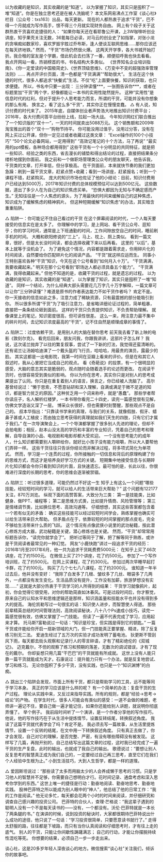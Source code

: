 以为收藏的是知识，其实收藏的是“知道”。 以为掌握了知识，其实只是囤积了一堆“知道”。你是在独立思考还是在被人洗脑呢？
本文系网易沸点工作室《谈心社》栏目（公众号：txs163）出品，每天更新。
现在的人都热衷于追求“干货”，巴不得一个月就成为写作高手，恨不得三个月就实现财务自由。
网上有个段子关于这群热衷干货喜欢走捷径的人：
“如果你每天还在看耶鲁公开课，上3W咖啡听创业讲座，知乎果壳关注无数，36氪每日必读，对马云的创业史了如指掌，对张小龙的贪嗔痴如数家珍，喜欢罗振宇胜过乔布斯，逢人便谈互联网思维……那你应该还在每天挤地铁。”
然而，“干货”市场仍然很火爆。
这两天开学季，各大书城开始打折。我合租的室友是个学霸，借此机会去扫荡了一番，顺便招呼我也快去看看。
我点开网站一看，热销榜首的书，书名结构大多类似。
《世界知名企业培训指南》、《你一定爱读的中国极简史》、《世界顶级思维》、《万变中不变的超强效率管理法则》……
再点开评价页面，清一色都是“干货满满”“帮助很大”。
生活在这个快捷的时代，很多人都追求“快餐式”生活。不仅“吃”上面要快餐，知识的获取，也只求便捷。
所以，书名中只要一出现：
三分钟读懂***，一张图告诉你***，或者在标题里加“干货”两个字，好像都能让一本书的实用性陡然提升。
这种“实用性”是信息时代的红利，但对于提升个人思考能力而言，所谓的干货，可能并没有你想象的那么有用。
换言之，看了这么多“干货”，其实你正在慢慢变蠢。
△
有人说，知识付费的时代来了。
2015年底，自媒体创业者声势浩大地推出知识付费平台；2016年，各大付费问答平台纷纷上线，拉起一场大战。
今年知识网红们联合推出了一个知识版的“双十一”，一天的时间就卖出5088万元。
这个销售额和2009年淘宝推出的首个“双十一”购物节持平。
你可能没用过值乎，没用过分答，没有在网上买过公开课，但你一定见过或者收藏过这类文章：
“Excel操作的100个小技巧”
“50个论文必备网站，一定用得到”
“高效记笔记的十个方法，马了再说”
“最实用的ppt模板，各种场合都用得到”
这些干货有一个十分明显的共同特征，就是把一些知识、经验之类的东西，省去漫长的铺垫和得出结论的过程，直接把结果条分缕析地摆到你面前。
我之前和一个做职场管理类公众号的朋友聊天，他告诉我，干货类的文章，打开率低，但分享极高。
在干货面前，本来就快节奏的我们更加急躁：刷到一篇干货文章，赶紧点赞+收藏；看到一场讲座，赶紧报名；听到一个课程不错，赶紧购买。
庞大的知识市场也佐证了他的小结论：目前，知识付费用户已经达到5000万，2017年知识付费的总体规模预估可以达到500亿元。
这些数据，道出了多少人在为自己的知识焦虑买单。
“恐惧大都因为无知与不确定感而产生。”
无知往往是一个人焦虑的源头，为了用最快的时间来缓解自己的这种焦虑，知识成为了缓解焦虑的精神鸦片。
但这种短期缓解“知识焦虑”的办法，其实暗含重重陷阱。

△
陷阱一：你可能记不住自己看过的干货
在这个屏幕阅读的时代，一个人每天要接受的信息实在是太多了。
你理解中的学习，是上网站、看干货公众号、逛知乎；你的学习时间，通常是上下班通勤的时间，工作间隙放空自己的时间，睡前刷手机的时间。
大概和欧阳修说的“三上”，马上、枕上、厕上类似。
看到一篇文章，很好，但是太长没时间读，都会选择收藏下来以后再看。
这里的 “以后”，基本上就等于没机会了。
为了避免这个情况，内容都是跟着需求走，你用碎片化的时间阅读，自然要给你匹配碎片化的阅读产品。
“干货”就这样应运而生。
同事小王特别喜欢各种“干货”知识，今天在这个公号看到“如何月入十万”。
“干货满满，我要收藏起来。”
明天在那个公号看到“职场达人都必须具备五个能力”。
“干货满满，我得收藏起来。”
但他不知道的是，收藏干货的过程，就是遗忘的过程。
以为收藏的是知识，其实收藏的是“知道”。
以为掌握了知识，其实只是囤积了一堆“知道”。
同样一个结论，为什么经典大部头需要花几万字几十万字解释，一篇文章可以让你“三分钟读懂”？难道是原书的作者表达能力不如干货作者吗？
肯定不是。
你一天接收的信息如此之多，注意力成了稀缺资源，只有最震撼的部分能吸引到你。
所以很多所谓“干货”为了吸引注意力，是省略详细论证过程的，简单粗暴，直接把一条条结论砸到面前。
这样的干货只负责提供知识，不负责帮助理解。
就像课堂上的笔记，知识密度很高，但可读性很差。
这么一来，用注意力最不集中的碎片时间，去记知识浓度最高的“干货”，记不住自然是顺理成章的事情了。

△
陷阱二：过度依赖干货，是用别人的大脑在替你思考
前天我去看了新上映的电影《敦刻尔克》。
看完后回来，朋友问我，你跟我讲讲，这部片子怎么样？
我说，这次诺兰抛弃了以往的繁复叙事，尝试了一下新的打法，我觉得还蛮清晰的。还有诺兰让汤姆哈迪演了一个戴头盔的飞行员，哈哈哈，用最贵的演员，露最少的脸。
其实这都是一出电影院，我第一时间在豆瓣上看来的评价。但是在和其它人叙述时，我从心里把它当成自己的观点。
看《奇葩说》的投票，有一个很明显的感受，大脑的意志其实是脆弱的，观点随时会随着选手的论述而更改。
在阅读干货时，也很容易受到类似的影响。
你以为你在思考，其实你只是对别人的思考成果提出了认同。你只是在重复着别人的语言，换言之，你已经被人洗脑了。
高尔基曾经说过：“懒于思索，不愿意钻研和深入理解，自满或满足于微不足道的知识，都是智力贫乏的原因。”
这种贫乏用一个词来称呼，就是“愚蠢”。
那些学者帮你读庄子，名人解析红楼梦，一本书带你看完二十四史，读完一篇感觉很有见解，仿佛文学造诣又深了一层。
博采众长很好，但也需要时刻警醒，那些观点不是自己的。
叔本华指出：“只靠读书学来的真理，与我们的关系，就像假肢、假牙、蜡鼻子甚或人工植皮；而由独立思考获得的真理就如我们天生的四肢，只有它们才属于我们。”
在一次导演聚会上，一个个导演都掌握了很多别人先进的理论，但却不会拍电影；相反，赵本山没太高的学历和丰富的专业知识，凭着自己的思考和理解，自导自演的小品、电视剧和电影却都大受欢迎。
一个没有思考能力的成年人，什么知识都需要别人嚼碎给你，就好比小孩子没有能力咀嚼，所以大人要帮他们弄碎一样。
这些干货往往只告诉你结论而非解决过程，将多项式简化为单项式。
然而，学习是一个连贯的过程，你所接触的一切信息和背后的原理构建了你的思维方式，而这才是培养良好学习方式的关键。
短期集中地接受信息与长期碎片化知识都会令你只看到知识的片面，且快速遗忘。最可怕的是，长此以往，你很难进行深度的长期的思考，你的思维会逐渐被禁锢。

△
陷阱三：听过很多道理，可能仍然过不好这一生
知乎上有这么一个问题“哪些技能，经较短时间的学习，就可以给人的生活带来巨大帮助？”
这个问题有122177关注，870万浏览。
纵观下面的高赞答案，大致分为三类：
第一是技能类，比如健身、做PPT、编程等；
第二是思维方式类，比如提升情商、风险管理等；
第三是情绪调节类，比如换位思考、高效沟通等。
仔细想想，其实这些答案都包含着一个若有似无的矛盾：
确实这些技能可以经过较短时间学会，熟练掌握也确实可以给生活带来巨大帮助。
但矛盾点在于，依靠较短的时间掌握的那点皮毛，完全不够给生活带来什么质的飞跃。
这个情况有点像武侠小说里的武功秘籍，按此潜心修炼方成大器，武功秘籍是关键，潜心修炼也是关键。
然而，“干货”却常常用标题告诉你，“读完你就学会了”。
把听过等同于了解，把了解等同于熟练，或许是干货阅读者最常见的一种幻觉。
网友“小鹿快跑”讲过一段追求干货的经历：
2016年1月至2017年6月，他一共为追求干货耗费费5000元：
在知乎上买了46次讲座，花了约1500元。
在微信上买了21个讲座，花了约500元。
参加了一个写作培训班，花了约500元。
在网上买课程，花了约300元。
参加过两次早睡早起打卡群，花了约100元。
购买了几个七七八八课程，花了约2000元。
谁知道一年半过去后，他并没有变好：
“我除了白发多了几根、皱纹多了几丝、眼袋多了几两外，一点都没有发生变化。生活品质没有提升，工作没有加薪，旅游梦想没有实现……”
这就是大部分热衷于干货学习的人所得到的结果：
干货学习就像鸦片，起初，你会觉得它很受用，对你的帮助简直如沐春风。可是过段时间后，你才察觉，原来自己的认知水平和思维逻辑还是那样，知识涵盖量和技能水平也并没有得到多大的提高。
海伦凯勒写过一句很玄的话：知识使人进步，而智慧使人得道。
那些前辈精英总结的时间管理法则，高效阅读秘诀，八十八个Ps速成小技巧，读完一篇感觉很有效，仿佛又掌握了一门技能。
但读了一遍不代表完成了学习，应用起来才算。
托马斯?富勒说过一句话：“知识是珍宝，但实践是得到它的钥匙。”
一篇干货或许能给你开启一扇新领域的大门，但一门技能真正要掌握、精进，除了反复练习别无二法。
爱迪生经过了五万次的实验才成功发明了蓄电池。
狄更斯不管刮风下雨，每天都去街头观察和记录行人的零言碎语，才有了精彩绝伦的《双城记》。
迈克戴尔，不但的观察了练习和预期的落差，无数次的调试错误，才有了现在的戴尔。
你却妄想只用几篇“干巴巴”的干货就能有所成就。
这世上没有人能只靠一篇干货就能成为天才。石康说过：提升能力只有一个办法，就是反复地尝试、学习和练习。
无论你囤积了多少干货，没有实践，也只是一个“知识渊博”的白痴。

△
跳出三个陷阱会发现，市面上所有干货，都只是帮助学习的工具，远不能等同于学习本身。
真正的学习应该是什么样的呢？
有一个简单的办法：复盘干货的生产过程。
理论从实践中来，又反过来指导实践。所有的规则，都是“经验→思考→结论”的产物。
在学生时代，很多人可能会有类似的感受：一道不会做的难题，老师讲一遍记不住，要自己做一遍才能记住，如果你还能给别人讲题，就说明你彻底弄懂了。
举个例子。
我前段时间听了一个演讲，是一个作者分享他的写作技巧，他说，他的写作技巧在于从生活中提炼情节，设置反转结尾，转换叙述角度。
我读了这篇干货就代表学会了吗？肯定不是。
我必须去写一篇故事，从生活里提炼情节，设置一个反转的结尾，在文中用一下转换叙述角度。
只有真正去做了，你才会发现，自己对它的理解，是否完整、严密，有没有哪些障碍没有被发现。
这样写了几篇，再抛开别的，自己总结写出这篇文章的过程，这时我已经完成了一遍干货的生产复盘，此时的输出，也就成了我自己的输出。
歌德说过：“要想让别人反复思考的智慧真正成为我们自己的，一定要经过自己再三思考，直至它们在我们个人经验中生根为止。”
小到生活技巧，大到人生哲学，都是一样的道理。

△
爱因斯坦说过：“那些读了太多而用脑太少的人会养成懒于思考的习惯。只是学习他人的智慧并不足够，你需要自己想明白才行。花时间记录、通盘考虑和深入思考你学到的东西。”
这世上唯一的捷径是行动：勤奋地阅读、勤奋地思考、勤奋地实践。
股神巴菲特之所以能成为别人眼中的“神人”，他总结了他的日常工作：“我的工作是阅读。”
他无论多忙，每天都会花两个小时的时间来阅读，并仔细研究和调查自己感兴趣的投资公司。
巴菲特的合伙人，查理·芒格说：“我这辈子遇到的聪明人没有一个不是每天读书的——没有，一个都没有。沃伦·巴菲特就是一本长了两条腿的书。”
在演讲的时候，说到投资的秘诀时，大家都很期待巴菲特说出什么成功的途径，他只说了一句话：“学习投资很简单，只要愿意读书就行了。”
走得太舒服的路，往往都是下坡路，而只有当你认真阅读和仔细思考时，才有往上走的底气。
别人的干货，只能让你间歇性踌躇满志；
自己的行动，才能让你摆脱持续性混吃等死。
你想要的结果，必须自己一步一步走出来。

谈心社，这是20多岁年轻人深夜谈心的地方。微信搜索“谈心社”关注我们，倾诉你的故事吧。
